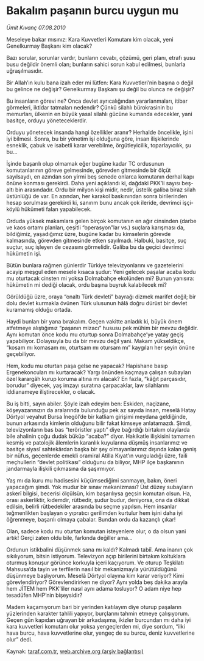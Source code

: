 # Bakalım paşanın burcu uygun mu

*Ümit Kıvanç 07.08.2010*

<div class="yazi"><p>Meseleye bakar mısınız: Kara Kuvvetleri Komutanı kim olacak, yeni Genelkurmay Başkanı kim olacak?</p>
<p>Bazı sorular, sorunlar vardır, bunların cevabı, çözümü, geri planı, etrafı şusu busu değildir önemli olan; bunların sahici sorun kabul edilmesi, bunlarla uğraşılmasıdır. </p>
<p>Bir Allah’ın kulu bana izah eder mi lütfen: Kara Kuvvetleri’nin başına o değil bu gelince ne değişir? Genelkurmay Başkanı şu değil bu olunca ne değişir?</p>
<p>Bu insanların görevi ne? Onca devlet ayrıcalığından yararlanmaları, itibar görmeleri, iktidar tatmaları nedendir? Çünkü silahlı bürokrasinin bu memurları, ülkenin en büyük yasal silahlı gücüne kumanda edecekler, yani basitçe, orduyu yöneteceklerdir.</p>
<p>Orduyu yönetecek insanda hangi özellikler aranır? Herhalde öncelikle, işini iyi bilmesi. Sonra, bu bir yönetim işi olduğuna göre, insan ilişkilerinde esneklik, çabuk ve isabetli karar verebilme, örgütleyicilik, toparlayıcılık, şu bu...</p>
<p>İşinde başarılı olup olmamak eğer bugüne kadar TC ordusunun komutanlarının göreve gelmesinde, görevden gitmesinde bir ölçüt sayılsaydı, en azından son yirmi beş senede onlarca komutanın derhal kapı önüne konması gerekirdi. Daha yeni açıklandı ki, dağdaki PKK’li sayısı beş-altı bin arasındadır. Ordu bir milyon kişi midir, nedir, üstelik galiba biraz silah üstünlüğü de var. En azından, her karakol baskınından sonra birilerinden hesap sorulması gerekirdi ki, sanırım bunu ancak çok ileride, devrimci işçi-köylü hükümeti falan yapabilecek.</p>
<p>Orduda yüksek makamlara gelen birçok komutanın en ağır cinsinden (darbe ve kaos ortamı planları, çeşitli “operasyon”lar vs.) suçlara karışması da, bildiğimiz, yaşadığımız üzre, bugüne kadar bu kimselerin görevde kalmasında, görevden gitmesinde etken sayılmadı. Halbuki, basitçe, suç suçtur, suç işleyen de cezasını görmelidir. Galiba bu da geçici devrimci hükümetin işi.</p>
<p>Bütün bunlara rağmen günlerdir Türkiye televizyonlarını ve gazetelerini acayip meşgul eden mesele kısaca şudur: Yeni gelecek paşalar acaba kodu mu oturtacak cinsten mi yoksa Dolmabahçe ekolünden mi? Bunun yanısıra: hükümetin mi dediği olacak, ordu başına buyruk kalabilecek mi?</p>
<p>Görüldüğü üzre, oraya “onaltı Türk devleti” bayrağı dizmek marifet değil; bir dolu devlet kurmakla övünen Türk ulusunun hâlâ doğru dürüst bir devlet kuramamış olduğu ortada.</p>
<p>Haydi bunları bir yana bırakalım. Geçen vakitte anladık ki, büyük önem atfetmeye alıştığımız “paşanın mizacı” hususu pek mühim bir mevzu değildir. Aynı komutan önce kodu mu oturtup sonra Dolmabahçe’ye yatay geçiş yapabiliyor. Dolayısıyla bu da bir mevzu değil yani. Makam yükseldikçe, “kosam mı komasam mı, oturtsam mı otursam mı” kaygıları her şeyin önüne geçebiliyor.</p>
<p>Hem, kodu mu oturtan paşa gelse ne yapacak? Hapishane basıp Ergenekoncuları mı kurtaracak? Yargı önünden kaçmaya çalışan subayları özel karargâh kurup koruma altına mı alacak? En fazla, “kâğıt parçasıdır, borudur” diyecek, yaş imzayı suratına çarpacaklar, law silahlarını iddianameye iliştirecekler, o olacak.</p>
<p>Bu iş bitti, sayın abiler. Şöyle izah edeyim ben: Eskiden, naçizane, köşeyazarınızın da aralarında bulunduğu pek az sayıda insan, meselâ Hatay Dörtyol veyahut Bursa İnegöl’de bir katliam girişimi meydana geldiğinde, bunun arkasında kimlerin olduğunu bilir fakat kimseye anlatamazdı. Şimdi, televizyonların bas bas “teröristler yaptı” diye bağırdığı birtakım olaylarda bile ahalinin çoğu dudak büküp “acaba?” diyor. Hakikatle ilişkisini tamamen kesmiş ve patolojik âlemlerin karanlık kuyularına düşmüş insanlarımız ve basitçe siyasî sahtekârdan başka bir şey olmayanlarımız dışında kalan geniş bir nüfus, geçenlerde emekli oramiral Atilla Kıyat’ın vurguladığı üzre, faili meçhullerin “devlet politikası” olduğunu da biliyor, MHP ilçe başkanının jandarmayla ilişkili çıkmasına da şaşırmıyor.</p>
<p>Yaş mı da kuru mu hadisesini küçümsediğimi sanmayın, bakın, öneri yapacağım şimdi. Yok mudur bir sınav mekanizması? Üst düzey subayların askerî bilgisi, becerisi ölçülsün, kim başarılıysa geçsin komutan olsun. Ha, orası askerliktir, kıdemdir, rütbedir, şudur budur, deniyorsa, ona da dikkat edilsin, belirli rütbedekiler arasında bu seçme yapılsın. Hem insanlar teğmenlikten başlayan o yıpratıcı gerilimden kurtulur hem işini daha iyi öğrenmeye, başarılı olmaya çabalar. Bundan ordu da kazançlı çıkar! </p>
<p>Olan, sadece kodu mu oturtan komutan isteyenlere olur, o da olsun yani artık! Gerçi zaten oldu bile, farkında değiller ama...</p>
<p>Ordunun istikbalini düşünmek sana mı kaldı? Kalmadı tabiî. Ama inanın çok sıkılıyorum, bitsin istiyorum. Televizyon açıp birilerini birtakım koltuklara oturmuş konuşur görünce korkuyla içeri kaçıyorum. Ve oturup Teşkilatı Mahsusa’da tayin ve terfilerin nasıl bir mekanizmayla yürütüldüğünü düşünmeye başlıyorum. Meselâ Dörtyol olayına kim karar veriyor? Kimi görevlendiriyor? Görevlendirirken ne diyor? Aynı yolda beş dakika arayla hem JİTEM hem PKK’liler nasıl aynı adama tosluyor? O adam niye hep tesadüfen MHP’nin bişeysidir?</p>
<p>Madem kaçamıyorum bari bir yerinden katılayım diye oturup paşaların yüzlerinden karakter tahlili yapıyor, burçlarını tahmin etmeye çalışıyorum. Geçen gün kapıdan uğrayan bir arkadaşıma, ikizler burcundan mı daha iyi kara kuvvetleri komutanı olur yoksa yengeçlerden mi, diye sordum, “ilki hava burcu, hava kuvvetlerine olur, yengeç de su burcu, deniz kuvvetlerine olur” dedi. </p></div>

Kaynak: [taraf.com.tr](http://www.taraf.com.tr:80/umit-kivanc/makale-bakalim-pasanin-burcu-uygun-mu.htm), [web.archive.org (arşiv bağlantısı)](http://web.archive.org/web/20100820040020/http://www.taraf.com.tr:80/umit-kivanc/makale-bakalim-pasanin-burcu-uygun-mu.htm)
